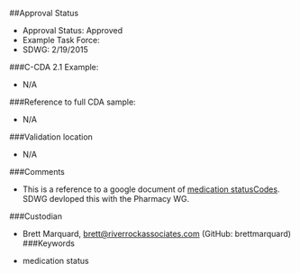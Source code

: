 ##Approval Status 

* Approval Status: Approved
* Example Task Force: 
* SDWG: 2/19/2015


###C-CDA 2.1 Example: 
* N/A

###Reference to full CDA sample:
* N/A

###Validation location
* N/A

###Comments
* This is a reference to a google document of [medication statusCodes](https://docs.google.com/spreadsheets/d/1d0RJoyzVQISK4ai3zbjKT6PCuOEQzgWBCqarDHyD-JE/edit#gid=798164205). SDWG devloped this with the Pharmacy WG. 

###Custodian

* Brett Marquard, brett@riverrockassociates.com (GitHub: brettmarquard)
###Keywords

* medication status
